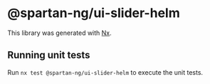 # @spartan-ng/ui-slider-helm

This library was generated with [Nx](https://nx.dev).

## Running unit tests

Run `nx test @spartan-ng/ui-slider-helm` to execute the unit tests.
